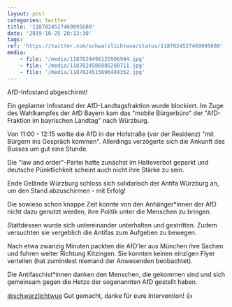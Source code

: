 ```yaml
---
layout: post
categories: twitter
title: '1187824527469895680'
date: '2019-10-25 20:13:30'
tags: 
ref: 'https://twitter.com/schwarzlichtwue/status/1187824527469895680'
media:
    - file: '/media/1187824496125906944.jpg'
    - file: '/media/1187824506905288711.jpg'
    - file: '/media/1187824515696484352.jpg'
---
```

AfD-Infostand abgeschirmt!



Ein geplanter Infostand der AfD-Landtagsfraktion wurde blockiert. Im Zuge des Wahlkampfes der AfD Bayern kam das "mobile Bürgerbüro" der "AfD-Fraktion im bayrischen Landtag" nach Würzburg.  


Von 11:00 - 12:15 wollte die AfD in der Hofstraße (vor der Residenz) "mit Bürgern ins Gespräch kommen". Allerdings verzögerte sich die Ankunft des Busses um gut eine Stunde. 


Die "law and order"-Partei hatte zunächst im Halteverbot geparkt und deutsche Pünktlichkeit scheint auch nicht ihre Stärke zu sein.



Ende Gelände Würzburg schloss sich solidarisch der Antifa Würzburg an, um den Stand abzuschirmen - mit Erfolg! 


Die sowieso schon knappe Zeit konnte von den Anhänger\*innen der AfD nicht dazu genutzt werden, ihre Politik unter die Menschen zu bringen. 



Stattdessen wurde sich untereinander unterhalten und gestritten. Zudem versuchten sie vergeblich die Antifas zum Aufgeben zu bewegen. 


Nach etwa zwanzig Minuten packten die AfD'ler aus München ihre Sachen und fuhren weiter Richtung Kitzingen. Sie konnten keinen einzigen Flyer verteilen (hat zumindest niemand der Anwesenden beobachtet). 


Die Antifaschist\*innen danken den Menschen, die gekommen sind und sich gemeinsam gegen die Hetze der sogenannten AfD gestellt haben. 


[@schwarzlichtwue](https://twitter.com/schwarzlichtwue) Gut gemacht, danke für eure Intervention! 👍 

